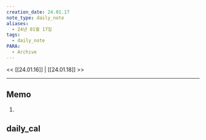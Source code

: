 ```yaml
---
creation_date: 24.01.17
note_type: daily_note
aliases:
  - 24년 01월 17일
tags:
  - daily_note
PARA:
  - Archive
---
```

<< [[24.01.16]] | [[24.01.18]] >>

---

## Memo
1.  

## daily_cal